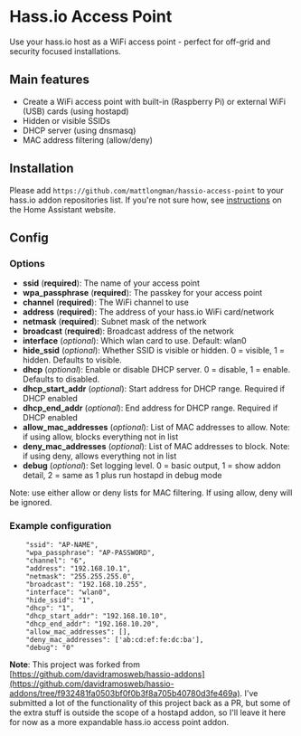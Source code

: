 # Hass.io Access Point
Use your hass.io host as a WiFi access point - perfect for off-grid and security focused installations.

## Main features
- Create a WiFi access point with built-in (Raspberry Pi) or external WiFi (USB) cards (using hostapd)
- Hidden or visible SSIDs
- DHCP server (using dnsmasq)
- MAC address filtering (allow/deny)

## Installation

Please add
`https://github.com/mattlongman/hassio-access-point` to your hass.io addon repositories list. If you're not sure how, see [instructions](https://www.home-assistant.io/hassio/installing_third_party_addons/) on the Home Assistant website.

## Config

### Options
- **ssid** (**required**): The name of your access point
- **wpa_passphrase** (**required**): The passkey for your access point
- **channel** (**required**): The WiFi channel to use
- **address** (**required**): The address of your hass.io WiFi card/network
- **netmask** (**required**): Subnet mask of the network
- **broadcast** (**required**): Broadcast address of the network
- **interface** (_optional_): Which wlan card to use. Default: wlan0
- **hide_ssid** (_optional_): Whether SSID is visible or hidden. 0 = visible, 1 = hidden. Defaults to visible.
- **dhcp** (_optional_): Enable or disable DHCP server. 0 = disable, 1 = enable. Defaults to disabled.
- **dhcp_start_addr** (_optional_): Start address for DHCP range. Required if DHCP enabled
- **dhcp_end_addr** (_optional_): End address for DHCP range. Required if DHCP enabled
- **allow_mac_addresses** (_optional_): List of MAC addresses to allow. Note: if using allow, blocks everything not in list
- **deny_mac_addresses** (_optional_): List of MAC addresses to block. Note: if using deny, allows everything not in list
- **debug** (_optional_): Set logging level. 0 = basic output, 1 = show addon detail, 2 = same as 1 plus run hostapd in debug mode

Note: use either allow or deny lists for MAC filtering. If using allow, deny will be ignored.

### Example configuration

```
    "ssid": "AP-NAME",
    "wpa_passphrase": "AP-PASSWORD",
    "channel": "6",
    "address": "192.168.10.1",
    "netmask": "255.255.255.0",
    "broadcast": "192.168.10.255",
    "interface": "wlan0",
    "hide_ssid": "1",
    "dhcp": "1",
    "dhcp_start_addr": "192.168.10.10",
    "dhcp_end_addr": "192.168.10.20",
    "allow_mac_addresses": [],
    "deny_mac_addresses": ['ab:cd:ef:fe:dc:ba'],
    "debug": "0"
```


**Note**: This project was forked from [https://github.com/davidramosweb/hassio-addons](https://github.com/davidramosweb/hassio-addons/tree/f932481fa0503bf0f0b3f8a705b40780d3fe469a). I've submitted a lot of the functionality of this project back as a PR, but some of the extra stuff is outside the scope of a hostapd addon, so I'll leave it here for now as a more expandable hass.io access point addon.